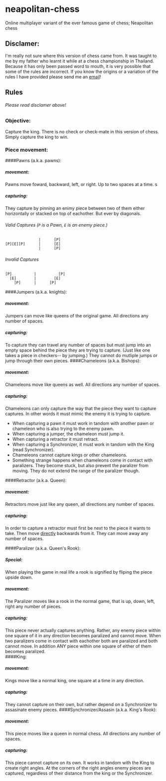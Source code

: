 neapolitan-chess
================

Online multiplayer variant of the ever famous game of chess; Neapolitan chess

## Disclamer:
I'm really not sure where this version of chess came from. It was taught to me by my father who learnt it while at a chess championship in Thailand. Because it has only been passed word to mouth, it is very possible that some of the rules are incorrect. If you know the origins or a variation of the rules I have provided please send me an [email](mailto:gavin.shriver@gmail.com)!

## Rules
###### Please read disclamer above!

### Objective:
Capture the king. There is no check or check-mate in this version of chess. Simply capture the king to win.

### Piece movement:

####Pawns (a.k.a. pawns):

##### movement:
Pawns move foward, backward, left, or right. Up to two spaces at a time. 
s
##### capturing:
They capture by pinning an enimy piece between two of them either horizontally or stacked on top of eachother. But ever by diagonals. 
###### Valid Captures (`P` is a Pawn, `E` is an enemy piece.)
                   |      [P]
    [P][E][P]      |      [E]
                   |      [P]
###### Invalid Captures
    [P]          |          [P]
      [E]        |        [E]
        [P]      |      [P]
####Jumpers (a.k.a. knights):
##### movement:
Jumpers can move like queens of the original game. All directions any number of spaces.
##### capturing:
To capture they can travel any number of spaces but must jump into an empty space behind the piece they are trying to capture. (Just like one takes a piece in checkers-- by jumping.) They cannot do mutliple jumps or jump through their own pieces.
####Chameleons (a.k.a. Bishops):
##### movement:
Chameleons move like queens as well. All directions any number of spaces.
##### capturing:
Chameleons can only capture the way that the piece they want to capture captures. In other words it must mimic the enemy it is trying to capture. 
- When capturing a pawn it must work in tandom with another pawn or chameleon who is also trying to the enemy pawn. 
- When capturing a jumper, the chameleon must jump it.
- When capturing a retractor it must retract.
- When capturing a Synchronizer, it must work in tandom with the King (read Synchronizer).
- Chameleons cannot capture kings or other chameleons.
- Something strange happens when chameleons come in contact with paralizers. They become stuck, but also prevent the paralizer from moving. They do not extend the range of the paralizer though.

####Retractor (a.k.a. Queen):
##### movement:
  Retractors move just like any queen, all directions any number of spaces.
##### capturing:
  In order to capture a retractor must first be next to the piece it wants to take. Then move <u>directly</u> backwards from it. They can move away any number of spaces.

####Paralizer (a.k.a. Queen's Rook):
##### Special:
  When playing the game in real life a rook is signified by fliping the piece upside down. 
##### movement:
  The Paralizer moves like a rook in the normal game, that is up, down, left, right any number of pieces.
##### capturing:
  This piece never actually captures anything. Rather, any enemy piece within one square of it in any direction becomes paralized and cannot move. When two paralizers come in contact with eachother both are paralized and both cannot move. In addition ANY piece within one square of either of them becomes paralized.  
####King:
##### movement:
  Kings move like a normal king, one square at a time in any direction.
##### capturing:
  They cannot capture on their own, but rather depend on a Synchronizer to assasinate enemy pieces.
####Synchronizer/Assasin (a.k.a. King's Rook):
##### movement:
  This piece moves like a queen in normal chess. All directions any number of spaces.
##### capturing:
  This piece cannot capture on its own. It works in tandom with the King to create right angles. At the corners of the right angles enemy pieces are captured, regardless of their distance from the king or the Synchronizer.  
